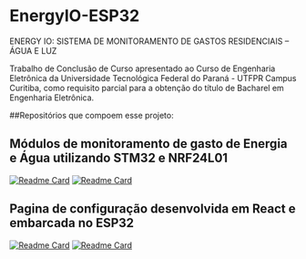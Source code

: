 # EnergyIO-ESP32

ENERGY IO: SISTEMA DE MONITORAMENTO DE GASTOS RESIDENCIAIS – ÁGUA E LUZ

Trabalho de Conclusão de Curso apresentado ao Curso de Engenharia Eletrônica da Universidade Tecnológica Federal do Paraná - UTFPR Campus Curitiba, como requisito parcial para a obtenção do título de Bacharel em Engenharia Eletrônica.

##Repositórios que compoem esse projeto:

## Módulos de monitoramento de gasto de Energia e Água utilizando STM32 e NRF24L01
[![Readme Card](https://github-readme-stats.vercel.app/api/pin/?username=gabriel-lido&theme=dark&repo=EnergyIO_STM32)](https://github.com/Gabriel-Lido/energyio_stm32) [![Readme Card](https://github-readme-stats.vercel.app/api/pin/?username=gabriel-lido&theme=dark&repo=Water_Sensor-STM32)](https://github.com/Gabriel-Lido/Water_sensor-stm32)

## Pagina de configuração desenvolvida em React e embarcada no ESP32

[![Readme Card](https://github-readme-stats.vercel.app/api/pin/?username=mateusm09&theme=dark&repo=settings-esp)](https://github.com/mateusm09/settings-esp) [![Readme Card](https://github-readme-stats.vercel.app/api/pin/?username=mateusm09&theme=dark&repo=settings-page)](https://github.com/mateusm09/settings-page)

<!-- ## App desenvolvido para visualização dos dados coletados e Repositório contendo o Protobuf do projeto

[![Readme Card](https://github-readme-stats.vercel.app/api/pin/?username=mateusm09&theme=dark&repo=tcc-app)](https://github.com/mateusm09/tcc-app) [![Readme Card](https://github-readme-stats.vercel.app/api/pin/?username=mateusm09&theme=dark&repo=tcc-proto)](https://github.com/mateusm09/tcc-proto) -->
